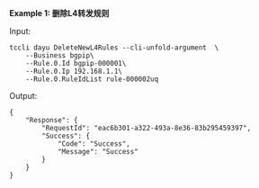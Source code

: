 **Example 1: 删除L4转发规则**



Input: 

```
tccli dayu DeleteNewL4Rules --cli-unfold-argument  \
    --Business bgpip\
    --Rule.0.Id bgpip-000001\
    --Rule.0.Ip 192.168.1.1\
    --Rule.0.RuleIdList rule-000002uq
```

Output: 
```
{
    "Response": {
        "RequestId": "eac6b301-a322-493a-8e36-83b295459397",
        "Success": {
            "Code": "Success",
            "Message": "Success"
        }
    }
}
```

